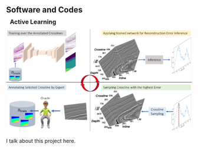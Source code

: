 <h1 id="software"></h1>
<h2 style="margin: 60px 0px 10px;">Software and Codes</h2>



<h3 style="margin: 0px 10px 10px;">Active Learning</h3>
<img src="./assets/teaser/geo-al.png" class="teaser img-fluid z-depth-1" style="width=100%;height=100%">
<p>  I talk about this project here. </p>









